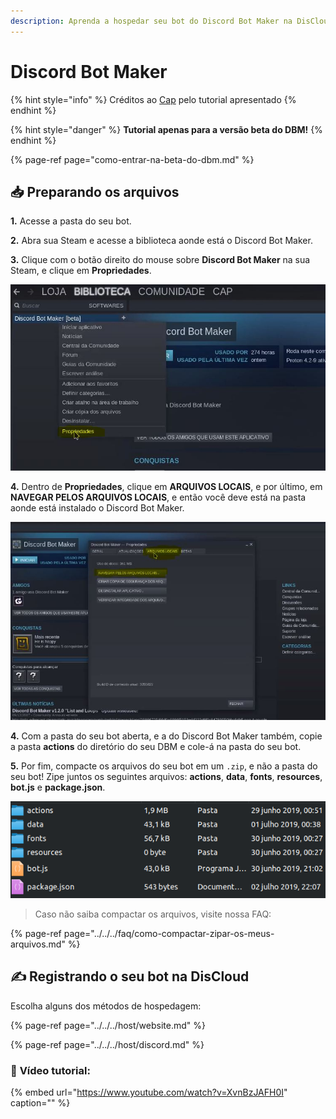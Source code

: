 ```yaml
---
description: Aprenda a hospedar seu bot do Discord Bot Maker na DisCloud
---
```


# Discord Bot Maker

{% hint style="info" %}
Créditos ao [Cap](https://twitter.com/CapOliveiraBr) pelo tutorial apresentado
{% endhint %}

{% hint style="danger" %}
**Tutorial apenas para a versão beta do DBM!**
{% endhint %}

{% page-ref page="como-entrar-na-beta-do-dbm.md" %}

## 📥 Preparando os arquivos

**1.** Acesse a pasta do seu bot.

**2.** Abra sua Steam e acesse a biblioteca aonde está o Discord Bot Maker.

**3.** Clique com o botão direito do mouse sobre **Discord Bot Maker** na sua Steam, e clique em **Propriedades**.

![Clique em Propriedades](../../../.gitbook/assets/1.JPG)

**4.** Dentro de **Propriedades**, clique em **ARQUIVOS LOCAIS**, e por último, em **NAVEGAR PELOS ARQUIVOS LOCAIS**, e então você deve está na pasta aonde está instalado o Discord Bot Maker.

![Clique em ARQUIVOS LOCAIS, por &#xFA;ltimo, NAVEGAR PELOS ARQUIVOS LOCAIS](../../../.gitbook/assets/2.JPG)

**4.** Com a pasta do seu bot aberta, e a do Discord Bot Maker também, copie a pasta **actions** do diretório do seu DBM e cole-á na pasta do seu bot.

**5.** Por fim, compacte os arquivos do seu bot em um `.zip`, e não a pasta do seu bot! Zipe juntos os seguintes arquivos: **actions**, **data**, **fonts**, **resources**, **bot.js** e **package.json**.

![](../../../.gitbook/assets/image%20%2836%29.png)

> Caso não saiba compactar os arquivos, visite nossa FAQ:

{% page-ref page="../../../faq/como-compactar-zipar-os-meus-arquivos.md" %}

## ✍ Registrando o seu bot na DisCloud

Escolha alguns dos métodos de hospedagem:

{% page-ref page="../../../host/website.md" %}

{% page-ref page="../../../host/discord.md" %}

### 🎥 **Vídeo tutorial**:

{% embed url="https://www.youtube.com/watch?v=XvnBzJAFH0I" caption="" %}

